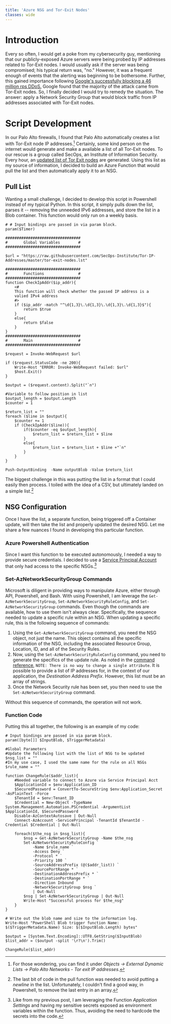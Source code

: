 ```yaml
---		
title: 'Azure NSG and Tor-Exit Nodes'
classes: wide
---
```

# Introduction
Every so often, I would get a poke from my cybersecurity guy, mentioning that our publicly-exposed Azure servers were being probed by IP addresses related to Tor-Exit nodes.  I would usually ask if the server was being compromised; his typical return was, "no."  However, it was a frequent enough of events that the alerting was beginning to be bothersome.  Further, this gained importance following [Google's successfully blocking a 46 million rps DDoS.](https://cloud.google.com/blog/products/identity-security/how-google-cloud-blocked-largest-layer-7-ddos-attack-at-46-million-rps) Google found that the majority of the attack came from Tor-Exit nodes.  So, I finally decided I would try to remedy the situation.  The answer: apply a Network Security Group that would block traffic from IP addresses associated with Tor-Exit nodes.  

# Script Development
In our Palo Alto firewalls, I found that Palo Alto automatically creates a list with Tor-Exit node IP addresses.[^1]  Certainly, some kind person on the internet would generate and make a available a list of all Tor-Exit nodes.  To our rescue is a group called SecOps, an Institute of Information Security.  Every hour, an [updated list of Tor Exit nodes](https://github.com/SecOps-Institute/Tor-IP-Addresses) are generated.  Using this list as my source of information, I decided to build an Azure Function that would pull the list and then automatically apply it to an NSG.  

## Pull List
Wanting a small challenge, I decided to develop this script in Powershell instead of my typical Python.  In this script, it simply pulls down the list, parses it -- removing the unneeded IPv6 addresses, and store the list in a Blob container.  This function would only run on a weekly basis.  
```
# # Input bindings are passed in via param block.
param($Timer)

#################################
#       Global Variables        #
#################################

$url = "https://raw.githubusercontent.com/SecOps-Institute/Tor-IP-Addresses/master/tor-exit-nodes.lst"

#################################
#       Functions               #
#################################
function CheckIpAddr($ip_addr){
    <#
    This function will check whether the passed IP address is a 
    valied IPv4 address
    #>
    if ($ip_addr -match "^\d{1,3}\.\d{1,3}\.\d{1,3}\.\d{1,3}$"){
        return $true
    }
    else{
        return $false
    }
}
#################################
#       Main                    #
#################################

$request = Invoke-WebRequest $url

if ($request.StatusCode -ne 200){
    Write-Host "ERROR: Invoke-WebRequest failed: $url"
    $host.Exit()
}

$output = ($request.content).Split("`n")

#Variable to follow position in list
$output_length = $output.Length
$counter = 1

$return_list = ""
foreach ($line in $output){
    $counter += 1
    if (CheckIpAddr($line)){
        if($counter -eq $output_length){ 
            $return_list = $return_list + $line
        }
        else{ 
            $return_list = $return_list + $line +"`n" 
        }
    }
}

Push-OutputBinding  -Name outputBlob -Value $return_list
```
The biggest challenge in this was putting the list in a format that I could easily then process.  I toiled with the idea of a CSV, but ultimately landed on a simple list.[^2]
## NSG Configuration
Once I have the list, a separate function, being triggered off a Container update, will then take the list and properly updated the desired NSG.  Let me share a few nuances I found in developing this particular function.
### Azure Powershell Authentication
Since I want this function to be executed autonomously, I needed a way to provide secure credentials.  I decided to use a [Service Principal Account](https://learn.microsoft.com/en-us/azure/active-directory/develop/howto-create-service-principal-portal) that only had access to the specific NSGs.[^3]  
### Set-AzNetworkSecurityGroup Commands
Microsoft is diligent in providing ways to manipulate Azure, either through API, Powershell, and Bash.  With using Powershell, I am leverage the `Get-AzNetworkSecurityGroup`, `Set-AzNetworkSecurityRuleConfig`, and `Set-AzNetworkSecurityGroup` commands.  Even though the commands are available, how to use them isn't always clear.  Specifically, the sequence needed to update a specific rule within an NSG.  When updating a specific rule, this is the following sequence of commands:
1. Using the `Get-AzNetworkSecurityGroup` command, you need the NSG object, not just the name.  This object contains all the specific information of the NSG, including the associated Resource Group, Location, ID, and all of the Security Rules.  
2. Now, using the `Set-AzNetworkSecurityRuleConfig` command, you need to generate the specifics of the update rule.  As noted in the [command reference](https://learn.microsoft.com/en-us/powershell/module/az.network/set-aznetworksecurityruleconfig?view=azps-8.3.0), `NOTE: There is no way to change a single attribute`.  It is possible to provide a list of IP addresses for, in the context of our application, the *Destination Address Prefix*.  However, this list must be an array of strings.
3. Once the Network Security rule has been set, you then need to use the `Set-AzNetworkSecurityGroup` command.  

Without this sequence of commands, the operation will not work.  
### Function Code
Putting this all together, the following is an example of my code:
```
# Input bindings are passed in via param block.
param([byte[]] $InputBlob, $TriggerMetadata)

#Global Parameters
#Update the following list with the list of NSG to be updated
$nsg_list = ""
#In my use case, I used the same name for the rule on all NSGs
$rule_name = ""

function ChangeRule($addr_list){
    #Needed variable to connect to Azure via Service Principal Acct
    $ApplicationId = $env:Application_ID
    $SecuredPassword = ConvertTo-SecureString $env:Application_Secret -AsPlainText -Force
    $TenantId = $env:Tenant_ID
    $Credential = New-Object -TypeName System.Management.Automation.PSCredential -ArgumentList $ApplicationId, $SecuredPassword
    Disable-AzContextAutosave | Out-Null
    Connect-AzAccount -ServicePrincipal -TenantId $TenantId -Credential $Credential | Out-Null
    
    foreach($the_nsg in $nsg_list){
        $nsg = Get-AzNetworkSecurityGroup -Name $the_nsg
        Set-AzNetworkSecurityRuleConfig `
            -Name $rule_name `
            -Access Deny `
            -Protocol * `
            -Priority 100 `
            -SourceAddressPrefix (@($addr_list)) `
            -SourcePortRange * `
            -DestinationAddressPrefix * `
            -DestinationPortRange * `
            -Direction Inbound `
            -NetworkSecurityGroup $nsg `
            | Out-Null
        $nsg | Set-AzNetworkSecurityGroup | Out-Null
        Write-Host "Successful process for $the_nsg"  
    }
}

# Write out the blob name and size to the information log.
Write-Host "PowerShell Blob trigger function Name: $($TriggerMetadata.Name) Size: $($InputBlob.Length) bytes"

$output = [System.Text.Encoding]::UTF8.GetString($InputBlob)
$list_addr = ($output -split '\r?\n').Trim()

ChangeRule($list_addr)
```

[^1]: For those wondering, you can find it under *Objects -> External Dynamic Lists -> Palo Alto Networks - Tor exit IP addresses*.  
[^2]: The last bit of code in the pull function was needed to avoid putting a *newline* in the list.  Unfortunately, I couldn't find a good way, in Powershell, to remove the last entry in an array.  
[^3]: Like from my previous post, I am leveraging the Function *Application Settings* and having my sensitive secrets exposed as environment variables within the function.  Thus, avoiding the need to hardcode the secrets into the code.